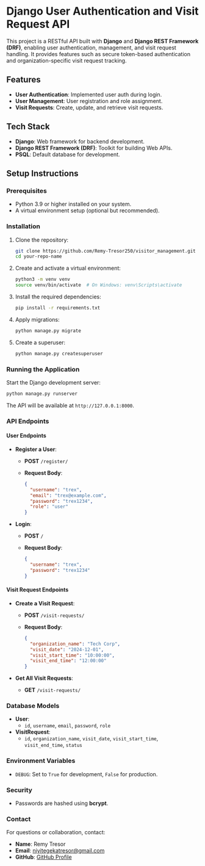 # Django User Authentication and Visit Request API

This project is a RESTful API built with **Django** and **Django REST Framework (DRF)**, enabling user authentication, management, and visit request handling. It provides features such as secure token-based authentication and organization-specific visit request tracking.

## Features

- **User Authentication**: Implemented user auth during login.
- **User Management**: User registration and role assignment.
- **Visit Requests**: Create, update, and retrieve visit requests.

## Tech Stack

- **Django**: Web framework for backend development.
- **Django REST Framework (DRF)**: Toolkit for building Web APIs.
- **PSQL**: Default database for development.

## Setup Instructions

### Prerequisites

- Python 3.9 or higher installed on your system.
- A virtual environment setup (optional but recommended).

### Installation

1. Clone the repository:

   ```bash
   git clone https://github.com/Remy-Tresor250/visitor_management.git
   cd your-repo-name
   ```

2. Create and activate a virtual environment:

   ```bash
   python3 -m venv venv
   source venv/bin/activate  # On Windows: venv\Scripts\activate
   ```

3. Install the required dependencies:

   ```bash
   pip install -r requirements.txt
   ```

4. Apply migrations:

   ```bash
   python manage.py migrate
   ```

5. Create a superuser:

   ```bash
   python manage.py createsuperuser
   ```

### Running the Application

Start the Django development server:

```bash
python manage.py runserver
```

The API will be available at `http://127.0.0.1:8000`.

### API Endpoints

#### User Endpoints

- **Register a User**:
  - **POST** `/register/`
  - **Request Body**:

    ```json
    {
      "username": "trex",
      "email": "trex@example.com",
      "password": "trex1234",
      "role": "user"
    }
    ```

- **Login**:
  - **POST** `/`
  - **Request Body**:

    ```json
    {
      "username": "trex",
      "password": "trex1234"
    }
    ```

#### Visit Request Endpoints

- **Create a Visit Request**:
  - **POST** `/visit-requests/`
  - **Request Body**:

    ```json
    {
      "organization_name": "Tech Corp",
      "visit_date": "2024-12-01",
      "visit_start_time": "10:00:00",
      "visit_end_time": "12:00:00"
    }
    ```

- **Get All Visit Requests**:
  - **GET** `/visit-requests/`

### Database Models

- **User**:
  - `id`, `username`, `email`, `password`, `role`
- **VisitRequest**:
  - `id`, `organization_name`, `visit_date`, `visit_start_time`, `visit_end_time`, `status`

### Environment Variables

- `DEBUG`: Set to `True` for development, `False` for production.

### Security

- Passwords are hashed using **bcrypt**.

### Contact

For questions or collaboration, contact:

- **Name**: Remy Tresor
- **Email**: niyitegekatresor@gmail.com
- **GitHub**: [GitHub Profile](https://github.com/Remy-Tresor250)
